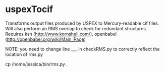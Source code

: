 # uspexTocif
Transforms output files produced by USPEX to Mercury-readable cif files. Will also perform an RMS overlap to check for redundant structures.
Requires ksh (http://www.kornshell.com/), openbabel (http://openbabel.org/wiki/Main_Page)

NOTE: you need to change line ___ in checkRMS.py to correctly reflect the location of rms.py

cp /home/jessica/bin/rms.py .
